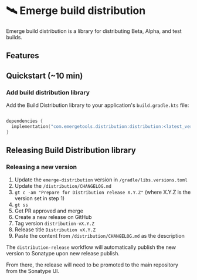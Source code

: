 # 🛰️ Emerge build distribution

Emerge build distribution is a library for distributing Beta, Alpha, and test
builds.

## Features

## Quickstart (~10 min)

### Add build distribution library

Add the Build Distribution library to your application's `build.gradle.kts` file:

```kotlin

dependencies {
  implementation("com.emergetools.distribution:distribution:<latest_version>")
}
```

## Releasing Build Distribution library

### Releasing a new version

1. Update the `emerge-distribution` version in `/gradle/libs.versions.toml`
2. Update the `/distribution/CHANGELOG.md`
3. `gt c -am "Prepare for Distribution release X.Y.Z"` (where X.Y.Z is the version set in step 1)
4. `gt ss`
5. Get PR approved and merge
6. Create a new release on GitHub
7. Tag version `distribution-vX.Y.Z`
8. Release title `Distribution vX.Y.Z`
9. Paste the content from `/distribution/CHANGELOG.md` as the description

The `distribution-release` workflow will automatically publish the new version to Sonatype upon new
release publish.

From there, the release will need to be promoted to the main repository from the Sonatype UI.

